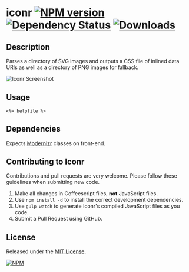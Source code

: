 # iconr [![NPM version](http://img.shields.io/npm/v/iconr.svg?style=flat)](https://www.npmjs.org/package/iconr) [![Dependency Status](http://img.shields.io/david/okize/iconr.svg?style=flat)](https://david-dm.org/okize/iconr) [![Downloads](http://img.shields.io/npm/dm/iconr.svg?style=flat)](https://www.npmjs.org/package/iconr)

## Description
Parses a directory of SVG images and outputs a CSS file of inlined data URIs as well as a directory of PNG images for fallback.

![Iconr Screenshot](https://raw.github.com/okize/iconr/gh-pages/iconr-screenshot.gif)

## Usage

```
<%= helpfile %>
```

## Dependencies

Expects [Modernizr](http://modernizr.com/) classes on front-end.

## Contributing to Iconr

Contributions and pull requests are very welcome. Please follow these guidelines when submitting new code.

1. Make all changes in Coffeescript files, **not** JavaScript files.
2. Use `npm install -d` to install the correct development dependencies.
3. Use `gulp watch` to generate Iconr's compiled JavaScript files as you code.
4. Submit a Pull Request using GitHub.

## License

Released under the [MIT License](http://www.opensource.org/licenses/mit-license.php).

[![NPM](https://nodei.co/npm/iconr.png?downloads=true)](https://nodei.co/npm/iconr/)